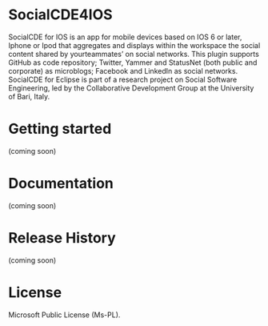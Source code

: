 SocialCDE4IOS
=============
SocialCDE for IOS is an app for mobile devices based on IOS 6 or later, Iphone or Ipod that aggregates and displays within the workspace the social content shared by yourteammates’ on social networks.
This plugin supports GitHub as code repository; Twitter, Yammer and StatusNet (both public and corporate) as microblogs; Facebook and LinkedIn as social networks. 
SocialCDE for Eclipse is part of a research project on Social Software Engineering, led by the Collaborative Development Group at the University of Bari, Italy.

# Getting started
(coming soon)
# Documentation
(coming soon)
# Release History
(coming soon)
# License
Microsoft Public License (Ms-PL).
